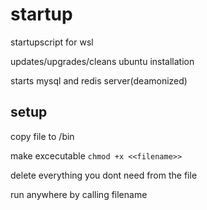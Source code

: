 # startup
startupscript for wsl

updates/upgrades/cleans ubuntu installation 

starts mysql and redis server(deamonized)

## setup

copy file to /bin

make excecutable ```chmod +x <<filename>>```

delete everything you dont need from the file

run anywhere by calling filename
